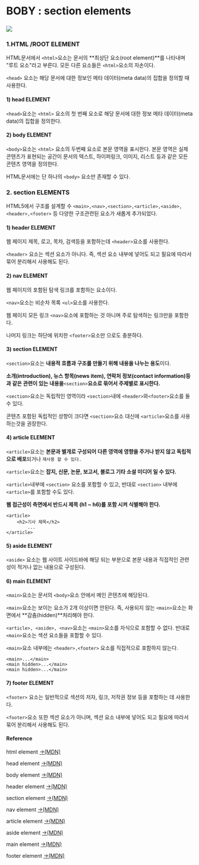 # BOBY : section elements

### 

![](https://gblobscdn.gitbook.com/assets%2F-MB80aCzBxhQjQ8-LC7X%2F-MEwexhULwRo3EPoCGbS%2F-MEwfCAtROxyOefk200X%2Fhtmlsection.png?alt=media&token=548942c2-1b35-4429-846e-df0c4fe5b2b3)

### 1.HTML /ROOT ELEMENT <a id="1-root-setion-element"></a>

HTML문서에서 `<html>`요소는 문서의 **최상단 요소\(root element\)**를 나타내며 "루트 요소"라고 부른다.  모든 다른 요소들은 `<html>`요소의 자손이다.

`<head>` 요소는 해당 문서에 대한 정보인 메타 데이터\(meta data\)의 집합을 정의할 때 사용한다.

#### 1\) head ELEMENT

`<head>`요소는 `<html>` 요소의 첫 번째 요소로 해당 문서에 대한 정보 메타 데이터\(meta data\)의 집합을 정의한다.

#### 2\) body ELEMENT

`<body>`요소는 `<html>` 요소의 두번째 요소로 본문 영역을 표시한다. 본문 영역은 실제 콘텐츠가 표현되는 공간이 문서의 텍스트, 하이퍼링크, 이미지, 리스트 등과 같은 모든 콘텐츠 영역을 정의한다.

HTML문서에는 단 하나의 `<body>` 요소만 존재할 수 있다.

### 2. section ELEMENTS <a id="2-less-than-section-greater-than-element"></a>

HTML5에서 구조를 설계할 수 `<main>,<nav>,<section>,<article>,<aside>,<header>,<footer>` 등 다양한 구조관련된 요소가 새롭게 추가되었다.

#### 1\) header ELEMENT

웹 페이지 제목, 로고, 목차, 검색등을 포함하는데 `<header>`요소를 사용한다.

`<header>` 요소는 섹션 요소가 아니다. 즉, 섹션 요소 내부에 넣어도 되고 필요에 따라서 묶어 분리해서 사용해도 된다.

#### 2\) nav ELEMENT

웹 페이지의 포함된 탐색 링크를 포함하는 요소이다. 

`<nav>`요소는 비순차 목록 `<ul>`요소를 사용한다.

웹 페이지 모든 링크 `<nav>`요소에 포함하는 것 아니며 주로 탐색하는 링크만을 포함한다.

나머지 링크는 하단에 위치한 `<footer>`요소만 으로도 충분하다.

#### 3\) section ELEMENT <a id="1-less-than-section-greater-than-elemenet"></a>

`<section>`요소는 **내용적 흐름과 구조를 만들기 위해 내용을 나누는 용도**이다.

**소개\(introduction\), 뉴스 항목\(news item\), 연락처 정보\(contact information\)등과 같은 관련이 있는 내용을**`<section>`**요소로 묶어서 주제별로 표시한다.**

`<section>`요소는 독립적인 영역이라 `<section>`내에 `<header>`와`<footer>`요소를 둘 수 있다.

콘텐츠 포함된 독립적인 성향이 크다면 `<section>`요소 대신에 `<article>`요소를 사용하는것을 권장한다.

#### 4\) article ELEMENT <a id="2-less-than-article-greater-than-element"></a>

`<article>`요소는 **본문과 별개로 구성되어 다른 영역에 영향을 주거나 받지 않고 독립적으로 배포**되거나 `재사용 할 수 있다.`

`<article>`요소는 **잡지, 신문, 논문, 보고서, 블로그 기타 소설 미디어 일 수 있다.**

`<article>`내부에 `<section>` 요소를 포함할 수 있고, 반대로 `<section>` 내부에 `<article>`를 포함할 수도 있다.

**웹 접근성이 측면에서 반드시 제목 \(h1 ~ h6\)를 포함 시켜 식별해야 한다.**

```markup
<article>
	<h2>기사 제목</h2>
		...
</article>
```

#### 5\) aside ELEMENT <a id="3-less-than-aside-greater-than-element"></a>

`<aside>` 요소는 웹 사이트 사이드바에 해당 되는 부분으로 본문 내용과 직접적인 관련성이 적거나 없는 내용으로 구성된다.

#### 6\) main ELEMENT <a id="4-less-than-nav-greater-than-element"></a>

`<main>`요소는 문서의 `<body>`요소 안에서 메인 콘텐츠에 해당된다.

`<main>`요소는 보이는 요소가 2개 이상이면 안된다. 즉, 사용되지 않는 `<main>`요소는 화면에서 **감춤\(hidden\)**처리해야 한다.

`<article>, <aside>, <nav>`요소는 `<main>`요소를 자식으로 포함할 수 없다. 반대로 `<main>`요소는 섹션 요소들을 포함할 수 있다.

`<main>`요소 내부에는 `<header>,<footer>` 요소를 직접적으로 포함하지 않는다.

```markup
<main>...</main>
<main hidden>...</main>
<main hidden>...</main>
```

#### 7\) footer ELEMENT

`<footer>` 요소는 일반적으로 섹션의 저자, 링크, 저작권 정보 등을 포함하는 데 사용한다.

`<footer>`요소 또한 섹션 요소가 아니며, 섹션 요소 내부에 넣어도 되고 필요에 따라서 묶어 분리해서 사용해도 된다.

#### Reference 

html element [→\(MDN\)](https://developer.mozilla.org/ko/docs/Web/HTML/Element/html)

head element [→\(MDN\)](https://developer.mozilla.org/en-US/docs/Web/HTML/Element/head)

body element [→\(MDN\)](https://developer.mozilla.org/en-US/docs/Web/HTML/Element/body)

header element [→\(MDN\)](https://developer.mozilla.org/en-US/docs/Web/HTML/Element/header)

section element [→\(MDN\)](https://developer.mozilla.org/en-US/docs/Web/HTML/Element/section)

nav element [→\(MDN\)](https://developer.mozilla.org/en-US/docs/Web/HTML/Element/nav)

article element [→\(MDN\)](https://developer.mozilla.org/en-US/docs/Web/HTML/Element/article)

aside element [→\(MDN\)](https://developer.mozilla.org/en-US/docs/Web/HTML/Element/aside)

main element [→\(MDN\)](https://developer.mozilla.org/en-US/docs/Web/HTML/Element/main)

footer element [→\(MDN\)](https://developer.mozilla.org/en-US/docs/Web/HTML/Element/footer)



















